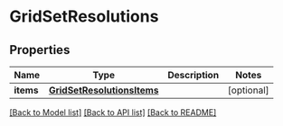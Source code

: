 # GridSetResolutions

## Properties
Name | Type | Description | Notes
------------ | ------------- | ------------- | -------------
**items** | [**GridSetResolutionsItems**](GridSetResolutionsItems.md) |  | [optional] 

[[Back to Model list]](../README.md#documentation-for-models) [[Back to API list]](../README.md#documentation-for-api-endpoints) [[Back to README]](../README.md)


